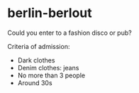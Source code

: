 # berlin-berlout
Could you enter to a fashion disco or pub?

Criteria of admission:
- Dark clothes
- Denim clothes: jeans
- No more than 3 people
- Around 30s
